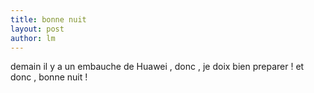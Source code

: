 ```yaml
---
title: bonne nuit  
layout: post
author: lm
---
```

<p>demain il y a un embauche de Huawei , donc , je doix bien preparer ! et donc , bonne nuit ! </p>
